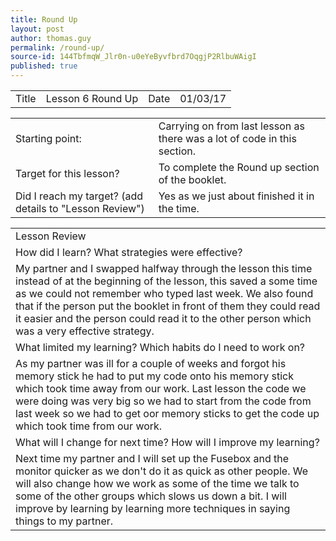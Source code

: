 ```yaml
---
title: Round Up
layout: post
author: thomas.guy
permalink: /round-up/
source-id: 144TbfmqW_Jlr0n-u0eYeByvfbrd7OqgjP2RlbuWAigI
published: true
---
```

<table>
  <tr>
    <td>Title</td>
    <td>Lesson 6 Round Up</td>
    <td>Date</td>
    <td>01/03/17</td>
  </tr>
</table>


<table>
  <tr>
    <td>Starting point:</td>
    <td>Carrying on from last lesson as there was a lot of code in this section.</td>
  </tr>
  <tr>
    <td>Target for this lesson?</td>
    <td>To complete the Round up section of the booklet.</td>
  </tr>
  <tr>
    <td>Did I reach my target? 
(add details to "Lesson Review")</td>
    <td> Yes as we just about finished it in the time.</td>
  </tr>
</table>


<table>
  <tr>
    <td>Lesson Review</td>
  </tr>
  <tr>
    <td>How did I learn? What strategies were effective? </td>
  </tr>
  <tr>
    <td>My partner and I swapped halfway through the lesson this time instead of at the beginning of the lesson, this saved a some time as we could not remember who typed last week. We also found that if the person put the booklet in front of them they could read it easier and the person could read it to the other person which was a very effective strategy.</td>
  </tr>
  <tr>
    <td>What limited my learning? Which habits do I need to work on? </td>
  </tr>
  <tr>
    <td>As my partner was ill for a couple of weeks and forgot his memory stick he had to put my code onto his memory stick which took time away from our work. Last lesson the code we were doing was very big so we had to start from the code from last week so we had to get oor memory sticks to get the code up which took time from our work.</td>
  </tr>
  <tr>
    <td>What will I change for next time? How will I improve my learning?</td>
  </tr>
  <tr>
    <td>Next time my partner and I will set up the Fusebox and the monitor quicker as we don't do it as quick as other people. We will also change how we work as some of the time we talk to some of the other groups which slows us down a bit. I will improve by learning by learning more techniques in saying things to my partner.</td>
  </tr>
</table>


